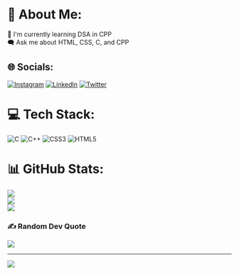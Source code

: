 # 💫 About Me:
🌱 I'm currently learning DSA in CPP<br>🗨️ Ask me about HTML, CSS, C, and CPP


## 🌐 Socials:
[![Instagram](https://img.shields.io/badge/Instagram-%23E4405F.svg?logo=Instagram&logoColor=white)](https://instagram.com/Chetan0724) [![LinkedIn](https://img.shields.io/badge/LinkedIn-%230077B5.svg?logo=linkedin&logoColor=white)](https://linkedin.com/in/Chetan0724) [![Twitter](https://img.shields.io/badge/Twitter-%231DA1F2.svg?logo=Twitter&logoColor=white)](https://twitter.com/Chetany0724) 

# 💻 Tech Stack:
![C](https://img.shields.io/badge/c-%2300599C.svg?style=plastic&logo=c&logoColor=white) ![C++](https://img.shields.io/badge/c++-%2300599C.svg?style=plastic&logo=c%2B%2B&logoColor=white) ![CSS3](https://img.shields.io/badge/css3-%231572B6.svg?style=plastic&logo=css3&logoColor=white) ![HTML5](https://img.shields.io/badge/html5-%23E34F26.svg?style=plastic&logo=html5&logoColor=white)
# 📊 GitHub Stats:
![](https://github-readme-stats.vercel.app/api?username=Chetan0724&theme=city_light&hide_border=false&include_all_commits=false&count_private=false)<br/>
![](https://github-readme-streak-stats.herokuapp.com/?user=Chetan0724&theme=city_light&hide_border=false)<br/>
![](https://github-readme-stats.vercel.app/api/top-langs/?username=Chetan0724&theme=city_light&hide_border=false&include_all_commits=false&count_private=false&layout=compact)

### ✍️ Random Dev Quote
![](https://quotes-github-readme.vercel.app/api?type=horizontal&theme=light)

---
[![](https://visitcount.itsvg.in/api?id=Chetan0724&icon=0&color=12)](https://visitcount.itsvg.in)

<!-- Proudly created with GPRM ( https://gprm.itsvg.in ) -->
